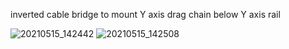 inverted cable bridge to mount Y axis drag chain below Y axis rail

![20210515_142442](https://user-images.githubusercontent.com/81882988/123550808-dd89d100-d734-11eb-9e00-8278cd043912.jpg)
![20210515_142508](https://user-images.githubusercontent.com/81882988/123550813-dfec2b00-d734-11eb-9ff6-43f68e845073.jpg)

